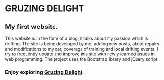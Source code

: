 # GRUZING DELIGHT

## My first website. 

This website is in the form of a blog, it talks about my passion which is drifting.
The site is being developed by me, adding new posts, about repairs and modifications to my car, coverage of training and local drifting events.
I try to frequently update and improve this site with newly learned issues in web programming. The project uses the Bootstrap library and jQuery script. 

### Enjoy exploring  [Gruzing Delight](https://zielsone.github.io/gruzingdelight/). 
